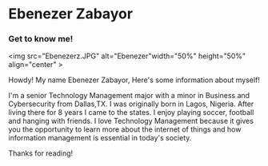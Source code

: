 # Ebenezer Zabayor
### Get to know me!

<img src="Ebenezerz.JPG" alt="Ebenezer"width="50%" height="50%" align="center" >

Howdy! My name Ebenezer Zabayor, Here's some information about myself!

I'm a senior Technology Management major with a minor in Business and Cybersecurity from Dallas,TX. I was originally born in Lagos, Nigeria. 
After living there for 8 years I came to the states. I enjoy playing soccer, football and hanging with friends. 
I love Technology Management because it gives you the opportunity to learn more about the internet of things and how information management is essential in today's society.

Thanks for reading!